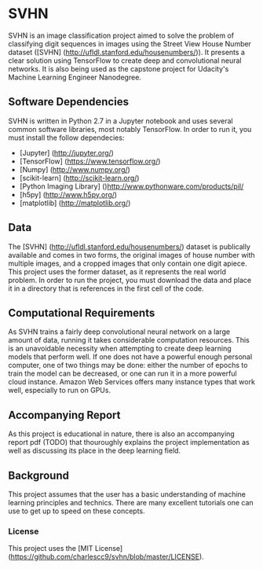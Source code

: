 # SVHN
SVHN is an image classification project aimed to solve the problem of classifying digit sequences in images using the Street View House Number dataset ([SVHN] (http://ufldl.stanford.edu/housenumbers/)). It presents a clear solution using TensorFlow to create deep and convolutional neural networks. It is also being used as the capstone project for Udacity's Machine Learning Engineer Nanodegree.

## Software Dependencies
SVHN is written in Python 2.7 in a Jupyter notebook and uses several common software libraries, most notably TensorFlow. In order to run it, you  must install the follow dependecies:
* [Jupyter] (http://jupyter.org/)
* [TensorFlow] (https://www.tensorflow.org/)
* [Numpy] (http://www.numpy.org/)
* [scikit-learn] (http://scikit-learn.org/)
* [Python Imaging Library] ()http://www.pythonware.com/products/pil/
* [h5py] (http://www.h5py.org/)
* [matplotlib] (http://matplotlib.org/)

## Data
The [SVHN] (http://ufldl.stanford.edu/housenumbers/) dataset is publically available and comes in two forms, the original images of house number with multiple images, and a cropped images that only contain one digit apiece. This project uses the former dataset, as it represents the real world problem. In order to run the project, you must download the data and place it in a directory that is references in the first cell of the code.

## Computational Requirements
As SVHN trains a fairly deep convolutional neural network on a large amount of data, running it takes considerable computation resources. This is an unavoidable necessity when attempting to create deep learning models that perform well. If one does not have a powerful enough personal computer, one of two things may be done: either the number of epochs to train the model can be decreased, or one can run it in a more powerful cloud instance. Amazon Web Services offers many instance types that work well, especially to run on GPUs.

## Accompanying Report
As this project is educational in nature, there is also an accompanying report pdf (TODO) that thouroughly explains the project implementation as well as discussing its place in the deep learning field.

## Background
This project assumes that the user has a basic understanding of machine learning principles and technics. There are many excellent tutorials one can use to get up to speed on these concepts. 

### License
This project uses the [MIT License] (https://github.com/charlescc9/svhn/blob/master/LICENSE).
